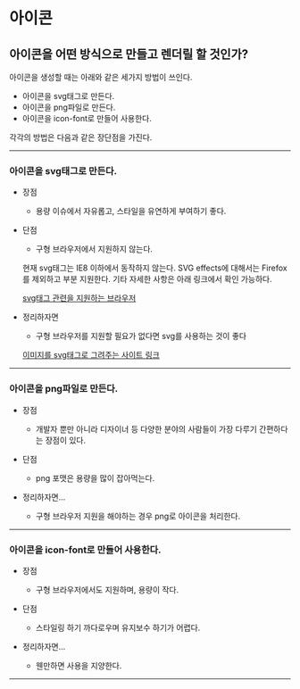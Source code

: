 # 아이콘

## 아이콘을 어떤 방식으로 만들고 렌더릴 할 것인가?

아이콘을 생성할 때는 아래와 같은 세가지 방법이 쓰인다.

- 아이콘을 svg태그로 만든다.
- 아이콘을 png파일로 만든다.
- 아이콘을 icon-font로 만들어 사용한다.

각각의 방법은 다음과 같은 장단점을 가진다. 

---

### 아이콘을 svg태그로 만든다.

- 장점
  - 용량 이슈에서 자유롭고, 스타일을 유연하게 부여하기 좋다.

- 단점
  - 구형 브라우저에서 지원하지 않는다.

  현재 svg태그는 IE8 이하에서 동작하지 않는다. SVG effects에 대해서는 Firefox를 제외하고 부분 지원한다. 기타 자세한 사항은 아래 링크에서 확인 가능하다.

  [svg태그 관련을 지원하는 브라우저](https://caniuse.com/#search=svg)

- 정리하자면

  - 구형 브라우저를 지원할 필요가 없다면 svg를 사용하는 것이 좋다

  [이미지를 svg태그로 그려주는 사이트 링크](https://image.online-convert.com/convert-to-svg)

---

### 아이콘을 png파일로 만든다.

- 장점
  - 개발자 뿐만 아니라 디자이너 등 다양한 분야의 사람들이 가장 다루기 간편하다는 장점이 있다.

- 단점
  - png 포맷은 용량을 많이 잡아먹는다.

- 정리하자면... 

  - 구형 브라우저 지원을 해야하는 경우 png로 아이콘을 처리한다.

---

### 아이콘을 icon-font로 만들어 사용한다.

- 장점
  - 구형 브라우저에서도 지원하며, 용량이 작다.
  
- 단점
  - 스타일링 하기 까다로우며 유지보수 하기가 어렵다.

- 정리하자면...

  - 웬만하면 사용을 지양한다. 

---